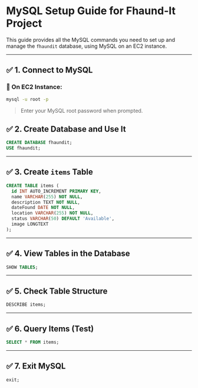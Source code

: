 
# MySQL Setup Guide for Fhaund-It Project

This guide provides all the MySQL commands you need to set up and manage the `fhaundit` database, using MySQL on an EC2 instance.

---

## ✅ 1. Connect to MySQL

### 🔹 On EC2 Instance:
```bash
mysql -u root -p
```
> Enter your MySQL root password when prompted.


## ✅ 2. Create Database and Use It
```sql
CREATE DATABASE fhaundit;
USE fhaundit;
```

---

## ✅ 3. Create `items` Table
```sql
CREATE TABLE items (
  id INT AUTO_INCREMENT PRIMARY KEY,
  name VARCHAR(255) NOT NULL,
  description TEXT NOT NULL,
  dateFound DATE NOT NULL,
  location VARCHAR(255) NOT NULL,
  status VARCHAR(50) DEFAULT 'Available',
  image LONGTEXT
);
```

---

## ✅ 4. View Tables in the Database
```sql
SHOW TABLES;
```

---

## ✅ 5. Check Table Structure
```sql
DESCRIBE items;
```

---

## ✅ 6. Query Items (Test)
```sql
SELECT * FROM items;
```

---

## ✅ 7. Exit MySQL
```sql
exit;
```


